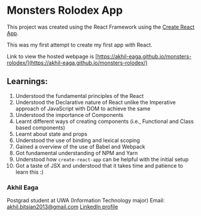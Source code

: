 # Monsters Rolodex App

This project was created using the React Framework using the [Create React App](https://github.com/facebook/create-react-app).

This was my first attempt to create my first app with React.

Link to view the hosted webpage is [https://akhil-eaga.github.io/monsters-rolodex/](https://akhil-eaga.github.io/monsters-rolodex/)

## Learnings:
1) Understood the fundamental principles of the React
2) Understood the Declarative nature of React unlike the Imperative approach of JavaScript with DOM to achieve the same
3) Understood the importance of Components
4) Learnt different ways of creating components (i.e., Functional and Class based components)
5) Learnt about state and props
6) Understood the use of binding and lexical scoping
7) Gained a overview of the use of Babel and Webpack
8) Got fundamental understanding of NPM and Yarn
9) Understood how `create-react-app` can be helpful with the initial setup
10) Got a taste of JSX and understood that it takes time and patience to learn this :)


### Akhil Eaga
Postgrad student at UWA (Information Technology major)
Email: akhil.bitsian2013@gmail.com
[LinkedIn profile](www.linkedin.com/in/akhileaga)